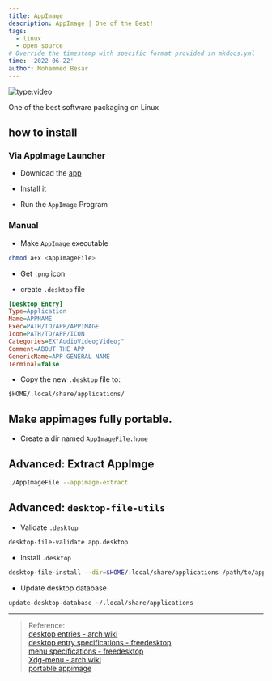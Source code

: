 ```yaml
---
title: AppImage
description: AppImage | One of the Best! 
tags:
  - linux
  - open_source
# Override the timestamp with specific format provided in mkdocs.yml
time: '2022-06-22'
author: Mohammed Besar
---
```


![type:video](https://www.youtube.com/embed/ysmv0a0lh2c)

One of the best software packaging on Linux

## how to install

### Via AppImage Launcher

- Download the [app](https://github.com/TheAssassin/AppImageLauncher)

- Install it

- Run the `AppImage` Program

### Manual

- Make `AppImage` executable

```sh
chmod a+x <AppImageFile>
```

- Get `.png` icon

- create `.desktop` file

```ini
[Desktop Entry]
Type=Application
Name=APPNAME
Exec=PATH/TO/APP/APPIMAGE
Icon=PATH/TO/APP/ICON
Categories=EX"AudioVideo;Video;"
Comment=ABOUT THE APP
GenericName=APP GENERAL NAME
Terminal=false
```

- Copy the new `.desktop` file to:

```
$HOME/.local/share/applications/
```

## Make appimages fully portable.

- Create a dir named `AppImageFile.home`

## Advanced: Extract AppImge

```sh
./AppImageFile --appimage-extract
```

## Advanced: `desktop-file-utils`

- Validate `.desktop`

```sh
desktop-file-validate app.desktop
```

- Install `.desktop`

```sh
desktop-file-install --dir=$HOME/.local/share/applications /path/to/app.desktop
```

- Update desktop database

```sh
update-desktop-database ~/.local/share/applications
```

---

>Reference:  
[desktop entries - arch wiki](https://wiki.archlinux.org/title/desktop_entries)  
[desktop entry specifications - freedesktop](https://specifications.freedesktop.org/desktop-entry-spec/desktop-entry-spec-latest.html)  
[menu specifications - freedesktop](https://specifications.freedesktop.org/menu-spec/menu-spec-latest.html)  
[Xdg-menu - arch wiki](https://wiki.archlinux.org/title/Xdg-menu)  
[portable appimage](https://docs.appimage.org/user-guide/portable-mode.html)  

